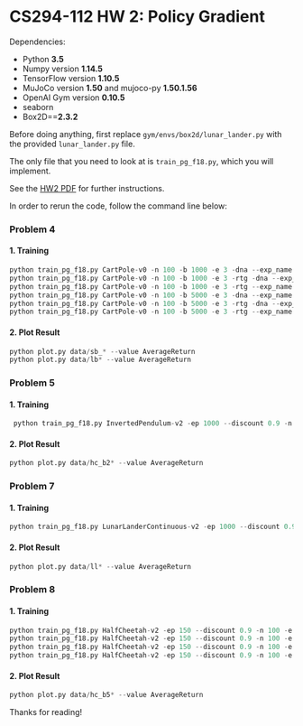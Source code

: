 # CS294-112 HW 2: Policy Gradient

Dependencies:
 * Python **3.5**
 * Numpy version **1.14.5**
 * TensorFlow version **1.10.5**
 * MuJoCo version **1.50** and mujoco-py **1.50.1.56**
 * OpenAI Gym version **0.10.5**
 * seaborn
 * Box2D==**2.3.2**

Before doing anything, first replace `gym/envs/box2d/lunar_lander.py` with the provided `lunar_lander.py` file.

The only file that you need to look at is `train_pg_f18.py`, which you will implement.

See the [HW2 PDF](http://rail.eecs.berkeley.edu/deeprlcourse/static/homeworks/hw2.pdf) for further instructions.

In order to rerun the code, follow the command line below:

### Problem 4
#### 1. Training

```python
python train_pg_f18.py CartPole-v0 -n 100 -b 1000 -e 3 -dna --exp_name sb_no_rtg_dnapython train_pg_f18.py CartPole-v0 -n 100 -b 1000 -e 3 -rtg -dna --exp_name sb_rtg_dnapython train_pg_f18.py CartPole-v0 -n 100 -b 1000 -e 3 -rtg --exp_name sb_rtg_napython train_pg_f18.py CartPole-v0 -n 100 -b 5000 -e 3 -dna --exp_name lb_no_rtg_dnapython train_pg_f18.py CartPole-v0 -n 100 -b 5000 -e 3 -rtg -dna --exp_name lb_rtg_dnapython train_pg_f18.py CartPole-v0 -n 100 -b 5000 -e 3 -rtg --exp_name lb_rtg_na
```
#### 2. Plot Result

```python
python plot.py data/sb_* --value AverageReturnpython plot.py data/lb* --value AverageReturn
```

### Problem 5
#### 1. Training

```python
 python train_pg_f18.py InvertedPendulum-v2 -ep 1000 --discount 0.9 -n 100 -e 3 -l 2 -s 64 -b 2000 -lr 3e-2 -rtg --exp_name hc_b2000_r3e-2
```
#### 2. Plot Result

```python
python plot.py data/hc_b2* --value AverageReturn
```

### Problem 7
#### 1. Training

```python
python train_pg_f18.py LunarLanderContinuous-v2 -ep 1000 --discount 0.99 -n 100 -e 3 -l 2 -s 64 -b 40000 -lr 0.005 -rtg --nn_baseline --exp_name ll_b40000_r0.005
```
#### 2. Plot Result

```python
python plot.py data/ll* --value AverageReturn
```

### Problem 8
#### 1. Training

```python
python train_pg_f18.py HalfCheetah-v2 -ep 150 --discount 0.9 -n 100 -e 3 -l 2 -s 32 -b 50000 -lr 0.02 --exp_name hc_b50000_r0.02python train_pg_f18.py HalfCheetah-v2 -ep 150 --discount 0.9 -n 100 -e 3 -l 2 -s 32 -b 50000 -lr 0.02 -rtg --exp_name hc_b50000_r0.02_rtgpython train_pg_f18.py HalfCheetah-v2 -ep 150 --discount 0.9 -n 100 -e 3 -l 2 -s 32 -b 50000 -lr 0.02 --nn_baseline --exp_name hc_b50000_r0.02_nn_baselinepython train_pg_f18.py HalfCheetah-v2 -ep 150 --discount 0.9 -n 100 -e 3 -l 2 -s 32 -b 50000 -lr 0.02 -rtg --nn_baseline --exp_name hc_b50000_r0.02_rtg_nn_baseline
```
#### 2. Plot Result

```python
python plot.py data/hc_b5* --value AverageReturn
```

Thanks for reading!